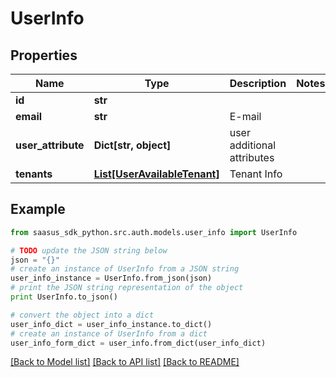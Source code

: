 # UserInfo


## Properties
Name | Type | Description | Notes
------------ | ------------- | ------------- | -------------
**id** | **str** |  | 
**email** | **str** | E-mail | 
**user_attribute** | **Dict[str, object]** | user additional attributes | 
**tenants** | [**List[UserAvailableTenant]**](UserAvailableTenant.md) | Tenant Info | 

## Example

```python
from saasus_sdk_python.src.auth.models.user_info import UserInfo

# TODO update the JSON string below
json = "{}"
# create an instance of UserInfo from a JSON string
user_info_instance = UserInfo.from_json(json)
# print the JSON string representation of the object
print UserInfo.to_json()

# convert the object into a dict
user_info_dict = user_info_instance.to_dict()
# create an instance of UserInfo from a dict
user_info_form_dict = user_info.from_dict(user_info_dict)
```
[[Back to Model list]](../README.md#documentation-for-models) [[Back to API list]](../README.md#documentation-for-api-endpoints) [[Back to README]](../README.md)


